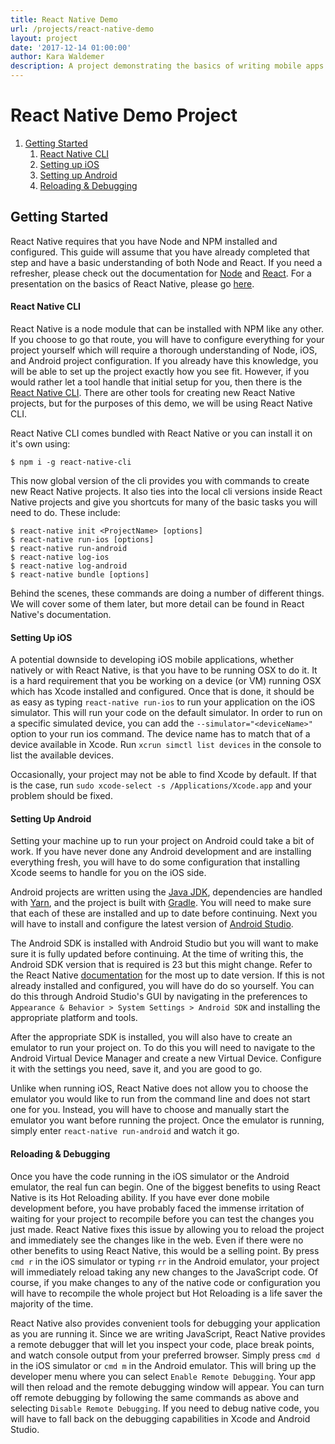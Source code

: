 ```yaml
---
title: React Native Demo
url: /projects/react-native-demo
layout: project
date: '2017-12-14 01:00:00'
author: Kara Waldemer
description: A project demonstrating the basics of writing mobile apps in React Native.
---
```

# React Native Demo Project


  1. [Getting Started](#getting-started)
      1. [React Native CLI](#react-native-cli)
      2. [Setting up iOS](#setting-up-ios)
      3. [Setting up Android](#setting-up-android)
      4. [Reloading & Debugging](#reload-debugging)


## <a id="getting-started"></a>Getting Started

React Native requires that you have Node and NPM installed and configured. This guide will assume that you have already completed that step and have a basic understanding of both Node and React. If you need a refresher, please check out the documentation for [Node](https://nodejs.org/en/) and [React](https://reactjs.org/). For a presentation on the basics of React Native, please go [here](https://thegingertechie.com/reactNativeDemo).

#### <a id="react-native-cli"></a>React Native CLI

React Native is a node module that can be installed with NPM like any other. If you choose to go that route, you will have to configure everything for your project yourself which will require a thorough understanding of Node, iOS, and Android project configuration. If you already have this knowledge, you will be able to set up the project exactly how you see fit. However, if you would rather let a tool handle that initial setup for you, then there is the [React Native CLI](https://www.npmjs.com/package/react-native-cli). There are other tools for creating new React Native projects, but for the purposes of this demo, we will be using React Native CLI.

React Native CLI comes bundled with React Native or you can install it on it's own using:

    $ npm i -g react-native-cli

This now global version of the cli provides you with commands to create new React Native projects. It also ties into the local cli versions inside React Native projects and give you shortcuts for many of the basic tasks you will need to do. These include:

    $ react-native init <ProjectName> [options]
    $ react-native run-ios [options]
    $ react-native run-android
    $ react-native log-ios
    $ react-native log-android
    $ react-native bundle [options]

Behind the scenes, these commands are doing a number of different things. We will cover some of them later, but more detail can be found in React Native's documentation.


#### <a id="setting-up-ios"></a>Setting Up iOS

A potential downside to developing iOS mobile applications, whether natively or with React Native, is that you have to be running OSX to do it. It is a hard requirement that you be working on a device (or VM) running OSX which has Xcode installed and configured. Once that is done, it should be as easy as typing `react-native run-ios` to run your application on the iOS simulator. This will run your code on the default simulator. In order to run on a specific simulated device, you can add the `--simulator="<deviceName>"` option to your run ios command. The device name has to match that of a device available in Xcode. Run `xcrun simctl list devices` in the console to list the available devices.

Occasionally, your project may not be able to find Xcode by default. If that is the case, run `sudo xcode-select -s /Applications/Xcode.app` and your problem should be fixed.

#### <a id="setting-up-android"></a>Setting Up Android

Setting your machine up to run your project on Android could take a bit of work. If you have never done any Android development and are installing everything fresh, you will have to do some configuration that installing Xcode seems to handle for you on the iOS side.

Android projects are written using the [Java JDK](https://java.com/en/), dependencies are handled with [Yarn](https://yarnpkg.com/en/), and the project is built with [Gradle](https://gradle.org/). You will need to make sure that each of these are installed and up to date before continuing. Next you will have to install and configure the latest version of [Android Studio](https://developer.android.com/studio/index.html).

The Android SDK is installed with Android Studio but you will want to make sure it is fully updated before continuing. At the time of writing this, the Android SDK version that is required is 23 but this might change. Refer to the React Native [documentation](https://facebook.github.io/react-native/docs/android-building-from-source.html) for the most up to date version. If this is not already installed and configured, you will have do do so yourself. You can do this through Android Studio's GUI by navigating in the preferences to `Appearance & Behavior > System Settings > Android SDK` and installing the appropriate platform and tools.

After the appropriate SDK is installed, you will also have to create an emulator to run your project on. To do this you will need to navigate to the Android Virtual Device Manager and create a new Virtual Device. Configure it with the settings you need, save it, and you are good to go.

Unlike when running iOS, React Native does not allow you to choose the emulator you would like to run from the command line and does not start one for you. Instead, you will have to choose and manually start the emulator you want before running the project. Once the emulator is running, simply enter `react-native run-android` and watch it go.

#### <a id="reload-debugging"></a>Reloading & Debugging

Once you have the code running in the iOS simulator or the Android emulator, the real fun can begin. One of the biggest benefits to using React Native is its Hot Reloading ability. If you have ever done mobile development before, you have probably faced the immense irritation of waiting for your project to recompile before you can test the changes you just made. React Native fixes this issue by allowing you to reload the project and immediately see the changes like in the web. Even if there were no other benefits to using React Native, this would be a selling point. By press `cmd r` in the iOS simulator or typing `rr` in the Android emulator, your project will immediately reload taking any new changes to the JavaScript code. Of course, if you make changes to any of the native code or configuration you will have to recompile the whole project but Hot Reloading is a life saver the majority of the time.

React Native also provides convenient tools for debugging your application as you are running it. Since we are writing JavaScript, React Native provides a remote debugger that will let you inspect your code, place break points, and watch console output from your preferred browser. Simply press `cmd d` in the iOS simulator or `cmd m` in the Android emulator. This will bring up the developer menu where you can select `Enable Remote Debugging`. Your app will then reload and the remote debugging window will appear. You can turn off remote debugging by following the same commands as above and selecting `Disable Remote Debugging`. If you need to debug native code, you will have to fall back on the debugging capabilities in Xcode and Android Studio.
